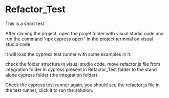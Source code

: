 # Refactor_Test
This is a short test 

After cloning the project, open the projet folder with visual studio code and run the command 'npx cypress open ' in the project terminal on visual studio code

it will load the cypress test runner with some examples in it.

check the folder structure in visual studio code, move refactor.js file from integration folder in cypress present in Refactor_Test folder to the stand alone cypress folder (the integration folder).

Check the cypress test runner again, you should see the refactor.js file in the test runner, click it to run the solution.
